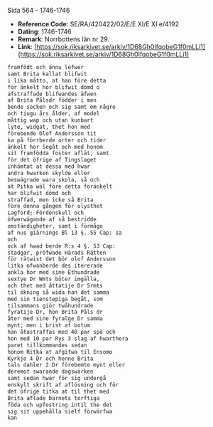 Sida 564 - 1746-1746

- **Reference Code**: SE/RA/420422/02/E/E XI/E XI e/4192
- **Dating**: 1746-1746
- **Remark**: Norrbottens län nr 29.
- **Link**: [https://sok.riksarkivet.se/arkiv/1D68Gh0IfqobeG1f0mLLi1](https://sok.riksarkivet.se/arkiv/1D68Gh0IfqobeG1f0mLLi1)

```txt linenums="1"
framfödt och ännu lefwer
samt Brita kallat blifwit
i lika måtto, at han före detta
för änkelt hor blifwit dömd o
afstraffade blifwandes äfwen
af Brita Pålsdr födder i men
bende socken och sig samt om någre
och tiugu års ålder, af model
måttig wap och utan kunbart
lyte, widgat, thet hon med
förebende Olof Andersson tit
ka på förrberde orter och tider
änkelt hor Segåt och med honom
sit framfödda foster aflät, samt
för det öfrige af Tingslaget
inhämtat at dessa med hwar
andra hwarken skylde eller
beswägrade wara skola, så och
at Pitka wäl före detta föränkelt
har blifwit dömd och
straffad, men icke så Brita
före denna gången för olysthet
Lagford; Fördenskull och
öfwerwägande af så bestridde
omständigheter, samt i förmågo
af nus giärnings Bl 13 §. 55 Cap: sa
och
ock af hwad berde R:s 4 §. 53 Cap:
stadgar, pröfwade Härads Rätten
för rätwist det bör olof Andersson
litka ofwanberde des itererade
ankla hor med sine Ethundrade
sextye Dr Wmts böter imgälla,
och thet med åttatije Dr Srmts
til ökning så wida han det samma
med sin tienstepiga begåt, som
tilsammans giör twåhundrade
fyratije Dr, hon Brita Påls dr
åter med sine fyralge Dr samma
mynt; men i brist af botum
han åtastraffas med 40 par spö och
hon med 10 par Rys 3 slag af hwarthera
paret tillkommandes sedan
honom Ritka at afgifwa til Ensomo
Kyrkjo 4 Dr och henne Brita
tals dahler 2 Dr förebemte mynt eller
deremot swarande dagswärken
samt sedan hwar för sig undergå
enskylt skrift af aflösning och för
det öfrige titka at til thet med
Brita aflade barnets torftiga
föda och upfostring intil the det
sig sit uppehålla sielf förwärfwa
kan
```
